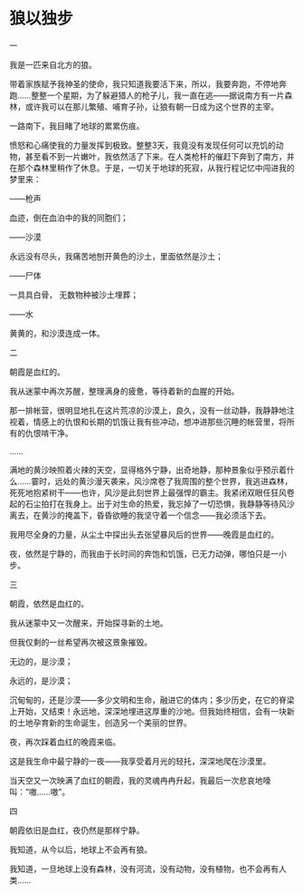 # 狼以独步

一 

我是一匹来自北方的狼。 

带着家族赋予我神圣的使命，我只知道我要活下来，所以，我要奔跑，不停地奔跑……整整一个星期，为了躲避猎人的枪子儿，我一直在逃——据说南方有一片森林，或许我可以在那儿繁殖、哺育子孙，让狼有朝一日成为这个世界的主宰。 

一路南下，我目睹了地球的累累伤痕。 

愤怒和心痛使我的力量发挥到极致。整整3天，我竟没有发现任何可以充饥的动物，甚至看不到一片嫩叶，我依然活了下来。在人类枪杆的催赶下奔到了南方，并在那个森林里稍作了休息。于是，一切关于地球的死寂，从我行程记忆中闯进我的梦里来： 

——枪声 

血迹，倒在血泊中的我的同胞们； 

——沙漠 

永远没有尽头，我痛苦地刨开黄色的沙土，里面依然是沙土； 

——尸体 

一具具白骨， 无数物种被沙土埋葬； 

——水 

黄黄的，和沙漠连成一体。 

二 

朝霞是血红的。 

我从迷蒙中再次苏醒，整理满身的疲惫，等待着新的血腥的开始。 

那一排帐营，很明显地扎在这片荒凉的沙漠上，良久，没有一丝动静，我静静地注视着，情感上的仇恨和长期的饥饿让我有些冲动，想冲进那些沉睡的帐营里，将所有的仇恨啃干净。 

…… 

满地的黄沙映照着火辣的天空，显得格外宁静，出奇地静，那种景象似乎预示着什么……霎时，远处的黄沙漫天袭来，风沙席卷了我周围的整个世界，我逃进森林，死死地抱紧树干——也许，风沙是此刻世界上最强悍的霸主。我紧闭双眼任狂风卷起的石尘拍打在我身上。出于对生命的热爱，我忘掉了一切恐惧，我静静等待风沙离去，在黄沙的掩盖下，昏昏欲睡的我坚守着一个信念——我必须活下去。 

我用尽全身的力量，从尘土中探出头去张望暴风后的世界——晚霞是血红的。 

夜，依然是宁静的，而我由于长时间的奔饱和饥饿，已无力动弹，哪怕只是一小步。 

三 

朝霞，依然是血红的。 

我从迷蒙中又一次醒来，开始探寻新的土地。 

但我仅剩的一丝希望再次被这景象摧毁。 

无边的，是沙漠； 

永远的，是沙漠； 

沉甸甸的，还是沙漠——多少文明和生命，融进它的体内；多少历史，在它的脊梁上开始，又结束！永远地，深深地埋进这厚重的沙地。但我始终相信，会有一块新的土地孕育新的生命诞生，创造另一个美丽的世界。 

夜，再次踩着血红的晚霞来临。 

这是我生命中最宁静的一夜——我享受着月光的轻托，深深地爬在沙漠里。 

当天空又一次映满了血红的朝霞，我的灵魂冉冉升起，我最后一次悲哀地嚎叫：“嗷……嗷”。 

四 

朝霞依旧是血红，夜仍然是那样宁静。 

我知道，从今以后，地球上不会再有狼。 

我知道，一旦地球上没有森林，没有河流，没有动物，没有植物，也不会再有人类……